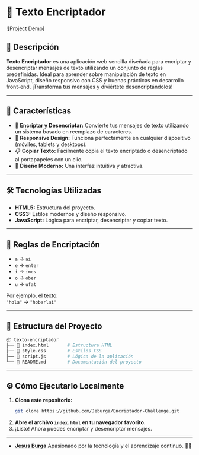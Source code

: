 # 🔐 **Texto Encriptador**

![Project Demo]

## 📝 **Descripción**

**Texto Encriptador** es una aplicación web sencilla diseñada para encriptar y desencriptar mensajes de texto utilizando un conjunto de reglas predefinidas. Ideal para aprender sobre manipulación de texto en JavaScript, diseño responsivo con CSS y buenas prácticas en desarrollo front-end. ¡Transforma tus mensajes y diviértete desencriptándolos!

---

## 🎯 **Características**
- 🚀 **Encriptar y Desencriptar:** Convierte tus mensajes de texto utilizando un sistema basado en reemplazo de caracteres.
- 📱 **Responsive Design:** Funciona perfectamente en cualquier dispositivo (móviles, tablets y desktops).
- 📋 **Copiar Texto:** Fácilmente copia el texto encriptado o desencriptado al portapapeles con un clic.
- 🎨 **Diseño Moderno:** Una interfaz intuitiva y atractiva.

---

## 🛠️ **Tecnologías Utilizadas**
- **HTML5:** Estructura del proyecto.
- **CSS3:** Estilos modernos y diseño responsivo.
- **JavaScript:** Lógica para encriptar, desencriptar y copiar texto.

---

## 📖 **Reglas de Encriptación**
- `a` → `ai`
- `e` → `enter`
- `i` → `imes`
- `o` → `ober`
- `u` → `ufat`

Por ejemplo, el texto:  
`"hola"` → `"hoberlai"`

---

## 📂 **Estructura del Proyecto**
```bash
📦 texto-encriptador
├── 📄 index.html       # Estructura HTML
├── 📄 style.css        # Estilos CSS
├── 📄 script.js        # Lógica de la aplicación
└── 📄 README.md        # Documentación del proyecto
```

---

## ⚙️ **Cómo Ejecutarlo Localmente**

1. **Clona este repositorio:**
   ```bash
   git clone https://github.com/Jeburga/Encriptador-Challenge.git
   ```
2. **Abre el archivo `index.html` en tu navegador favorito.**
3. ¡Listo! Ahora puedes encriptar y desencriptar mensajes.

---

- **[Jesus Burga](https://github.com/Jeburga)** 
  Apasionado por la tecnología y el aprendizaje continuo. 🧑‍💻
